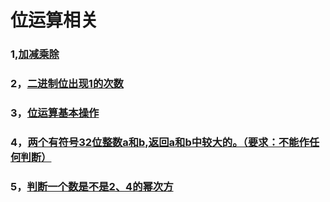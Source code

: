 # 位运算相关
### 1,[加减乘除](https://github.com/sihaihou/algorithm/edit/master/src/com/reyco/algorithm/bit/Test1.java)
### 2，[二进制位出现1的次数](https://github.com/sihaihou/algorithm/edit/master/src/com/reyco/algorithm/bit/Test2.java)
### 3，[位运算基本操作](https://github.com/sihaihou/algorithm/edit/master/src/com/reyco/algorithm/bit/Test3.java)
### 4，[两个有符号32位整数a和b,返回a和b中较大的。（要求：不能作任何判断）](https://github.com/sihaihou/algorithm/edit/master/src/com/reyco/algorithm/bit/Test4.java)
### 5，[判断一个数是不是2、4的幂次方](https://github.com/sihaihou/algorithm/edit/master/src/com/reyco/algorithm/bit/Test5.java)
